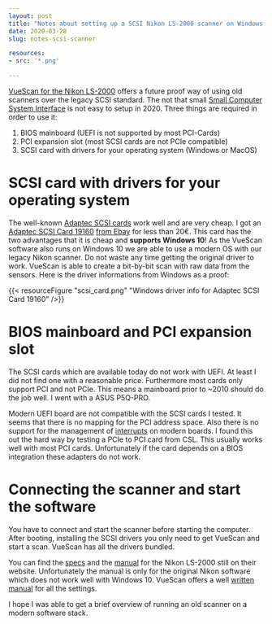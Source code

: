 ```yaml
---
layout: post
title: "Notes about setting up a SCSI Nikon LS-2000 scanner on Windows 10"
date: 2020-03-28
slug: notes-scsi-scanner

resources:
- src: '*.png'

---
```


[VueScan for the Nikon LS-2000](https://www.hamrick.com/vuescan/nikon_ls_2000.html) offers a future proof way of using old scanners over the legacy SCSI standard. The not that small [Small Computer System Interface](https://en.wikipedia.org/wiki/SCSI) is not easy to setup in 2020. Three things are required in order to use it:
1. BIOS mainboard (UEFI is not supported by most PCI-Cards)
2. PCI expansion slot (most SCSI cards are not PCIe compatible)
3. SCSI card with drivers for your operating system (Windows or MacOS)

# SCSI card with drivers for your operating system

The well-known [Adaptec SCSI cards](https://storage.microsemi.com/en-us/support/scsi/) work well and are very cheap. I got an [Adaptec SCSI Card 19160](https://storage.microsemi.com/en-us/support/scsi/u160/asc-19160/) [from Ebay](https://www.ebay.de/itm/Adaptec-Controller-Card-ASC-19160-ASC-29160N-PCI-SCSI-Adapter-U160-PCI3-0-NUR/252975397739) for less than 20€. This card has the two advantages that it is cheap and **supports Windows 10**! As the VueScan software also runs on Windows 10 we are able to use a modern OS with our legacy Nikon scanner. Do not waste any time getting the original driver to work. VueScan is able to create a bit-by-bit scan with raw data from the sensors. Here is the driver informations from Windows as a proof:

{{< resourceFigure "scsi_card.png" "Windows driver info for Adaptec SCSI Card 19160" />}}

# BIOS mainboard and PCI expansion slot

The SCSI cards which are available today do not work with UEFI. At least I did not find one with a reasonable price. Furthermore most cards only support PCI and not PCIe. This means a mainboard prior to ~2010 should do the job well. I went with a ASUS P5Q-PRO.

Modern UEFI board are not compatible with the SCSI cards I tested. It seems that there is no mapping for the PCI address space. Also there is no support for the management of [interrupts](https://en.wikipedia.org/wiki/Conventional_PCI#Interrupts) on modern boards. I found this out the hard way by testing a PCIe to PCI card from CSL. This usually works well with most PCI cards. Unfortunately if the card depends on a BIOS integration these adapters do not work.

# Connecting the scanner and start the software

You have to connect and start the scanner before starting the computer. After booting, installing the SCSI drivers you only need to get VueScan and start a scan. VueScan has all the drivers bundled.

You can find the [specs](https://imaging.nikon.com/lineup/scanner/scoolscan_2000/spec.htm) and the [manual](https://cdn-10.nikon-cdn.com/pdf/LS2kug.pdf) for the Nikon LS-2000 still on their website. Unfortunately the manual is only for the original Nikon software which does not work well with Windows 10. VueScan offers a well [written manual](https://www.hamrick.com/vuescan/html/vuesc.htm) for all the settings.


I hope I was able to get a brief overview of running an old scanner on a modern software stack.
